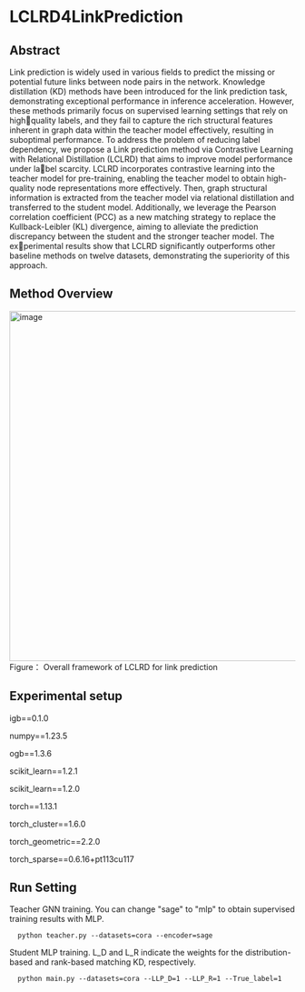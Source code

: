 # LCLRD4LinkPrediction
## Abstract
Link prediction is widely used in various fields to
predict the missing or potential future links between node pairs
in the network. Knowledge distillation (KD) methods have been
introduced for the link prediction task, demonstrating exceptional
performance in inference acceleration. However, these methods
primarily focus on supervised learning settings that rely on highquality labels, and they fail to capture the rich structural features
inherent in graph data within the teacher model effectively,
resulting in suboptimal performance. To address the problem
of reducing label dependency, we propose a Link prediction
method via Contrastive Learning with Relational Distillation
(LCLRD) that aims to improve model performance under label scarcity. LCLRD incorporates contrastive learning into the
teacher model for pre-training, enabling the teacher model to
obtain high-quality node representations more effectively. Then,
graph structural information is extracted from the teacher model
via relational distillation and transferred to the student model.
Additionally, we leverage the Pearson correlation coefficient
(PCC) as a new matching strategy to replace the Kullback-Leibler
(KL) divergence, aiming to alleviate the prediction discrepancy
between the student and the stronger teacher model. The experimental results show that LCLRD significantly outperforms
other baseline methods on twelve datasets, demonstrating the
superiority of this approach.
##  Method Overview
<img width="1013" height="616" alt="image" src="https://github.com/user-attachments/assets/2f4a2f47-0077-4f8b-9176-e6d4822d3663" />
 Figure： Overall framework of LCLRD for link prediction
 
##  Experimental setup
igb==0.1.0

numpy==1.23.5

ogb==1.3.6

scikit_learn==1.2.1

scikit_learn==1.2.0

torch==1.13.1

torch_cluster==1.6.0

torch_geometric==2.2.0

torch_sparse==0.6.16+pt113cu117

## Run Setting
Teacher GNN training. You can change "sage" to "mlp" to obtain supervised training results with MLP.

```   python teacher.py --datasets=cora --encoder=sage   ```

Student MLP training. L_D and L_R indicate the weights for the distribution-based and rank-based matching KD, respectively.

```   python main.py --datasets=cora --LLP_D=1 --LLP_R=1 --True_label=1   ```
